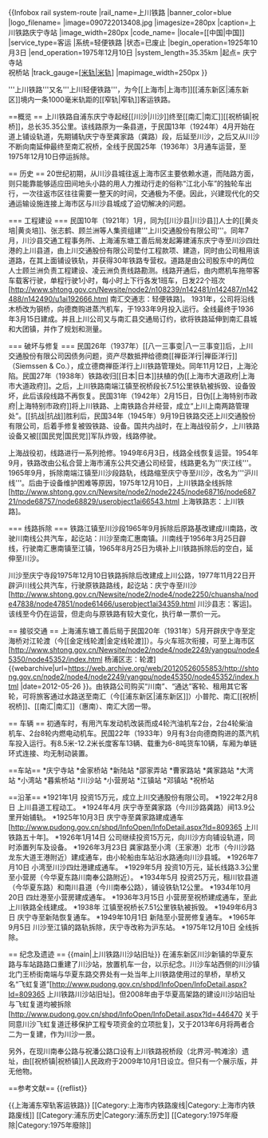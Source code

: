 {{Infobox rail system-route
|rail_name=上川铁路
|banner_color=blue
|logo_filename=
|image=090722013408.jpg
|imagesize=280px
|caption=上川铁路庆宁寺站
|image_width=280px
|code_name=
|locale=[[中国|中国]]
|service_type=客运
|系统=轻便铁路
|状态=已废止
|begin_operation=1925年10月3日
|end_operation=1975年12月10日
|system_length=35.35km
|起点= 庆宁寺站<br />祝桥站
|track_gauge=[[米轨|米轨]](1000mm)
|mapimage_width=250px
}}

'''上川铁路'''又名'''上川轻便铁路'''，为今[[上海市|上海市]][[浦东新区|浦东新区]]境内一条1000毫米轨距的[[窄轨|窄轨]]客运铁路。

==概览 ==
上川铁路自浦东庆宁寺起经[[川沙|川沙]]终至[[南汇|南汇]][[祝桥镇|祝桥]]，总长35.35公里。该线路原为一条县道，于民国13年（1924年）4月开始在道上铺设轨道，先期铺轨庆宁寺至龚家路（龚路）段，后延至川沙，之后又从川沙不断向南延伸最终至南汇祝桥，全线于民国25年（1936年）3月通车运营，至1975年12月10日停运拆除。

== 历史 ==
20世纪初期，从川沙县城往返上海市区主要依赖水道，而陆路方面，则只能靠能够适应田间地头小路的用人力推动行走的俗称“江北小车”的独轮车出行，一次往返市区往往需要一整天的时间，交通极为不便。因此，兴建现代化的交通运输设施连接上海市区与川沙县城成了迫切解决的问题。

=== 工程建设 ===
民国10年（1921年）1月，同为[[川沙县|川沙县]]人士的[[黄炎培|黄炎培]]、张志鹤、顾兰洲等人集资组建'''上川交通股份有限公司'''。同年7月，川沙县交通工程事务所、上海浦东塘工善后局发起筹建浦东庆宁寺至川沙四灶港的上川县道，由上川交通股份有限公司垫付工程款项、建造，同时由公司租用该道路，在其上面铺设铁轨，并获得30年铁路专营权。道路是由公司股东中的两位人士顾兰洲负责工程建设、凌云洲负责线路勘测。线路开通后，由内燃机车拖带客车载客行驶，单程行驶1小时，每小时上下行各发1班车，日发22个班次<ref>[http://www.shtong.gov.cn/Newsite/node2/n108239/n142481/n142487/n142488/n142490/u1ai192666.html 南汇交通志：轻便铁路]</ref>。
1931年，公司将沿线木桥改为钢桥，向德商购进蒸汽机车，于1933年9月投入运行。全线最终于1936年3月15日建成。并且上川公司又与南汇县交通局订约，欲将铁路延伸到南汇县城和大团镇，并作了规划和测量。

=== 破坏与修复 ===
民国26年（1937年）[[八一三事变|八一三事变]]后，上川交通股份有限公司因债务问题，资产尽数抵押给德商[[禅臣洋行|禅臣洋行]]（Siemssen & Co.），成立德商禅臣洋行上川铁路管理处。同年11月12日，上海沦陷。民国27年（1938年）铁路收归[[日本|日本]]扶植的伪[[上海市大道政府|上海市大道政府]]。之后，上川铁路南端江镇至祝桥段长7.51公里铁轨被拆毁、设备毁坏，此后该段线路不再恢复。民国31年（1942年）2月15日，日伪[[上海特别市政府|上海特别市政府]]将上川铁路、上南铁路合并经营，成立“上川上南两路管理处”。[[抗战|抗战]]胜利后，民国34年（1945年）9月19日铁路交还上川交通股份有限公司，后着手修复被毁铁路、设备。国共内战时，在上海战役前夕，上川铁路设备又被[[国民党|国民党]]军队炸毁，线路停驶。

上海战役初，线路进行一系列抢修。1949年6月3日，线路全线恢复运营。1954年9月，铁路改由公私合营上海市浦东公共交通公司经营，线路更名为'''庆江线'''。1965年9月，拆除南端江镇至川沙段路轨，线路缩至庆宁寺至川沙，改名为'''沪川线'''。后由于设备维护困难等原因，1975年12月10日，上川铁路全线拆除<ref>[http://www.shtong.gov.cn/Newsite/node2/node2245/node68716/node68721/node68757/node68829/userobject1ai66543.html 上海铁路志：上川铁路]</ref>。

=== 线路拆除 ===
铁路江镇至川沙段1965年9月拆除后原路基改建成川南路，改驶川南线公共汽车，起讫站：川沙至南汇惠南镇。川南线于1956年3月25日辟线，行驶南汇惠南镇至江镇，1965年8月25日为填补上川铁路拆除后的空白，延伸至川沙。

川沙至庆宁寺段1975年12月10日铁路拆除后改建成上川公路，1977年11月22日开辟沪川线公共汽车，行驶原铁路路线，起讫站：庆宁寺至川沙<ref>[http://www.shtong.gov.cn/Newsite/node2/node4/node2250/chuansha/node47838/node47851/node61466/userobject1ai34359.html 川沙县志：客运]</ref>。该线至今仍在运营，但走向与原铁路有较大变化，执行单一票价一元。

== 接驳交通 ==
上海浦东塘工善后局于民国20年（1931年）5月开辟庆宁寺至定海桥对江轮渡（今[[金定线轮渡|金定线轮渡]]）。与火车班次衔接，可至上海市区<ref>[http://www.shtong.gov.cn/Newsite/node2/node4/node2249/yangpu/node45350/node45352/index.html 杨浦区志：轮渡] {{webarchive|url=https://web.archive.org/web/20120526055853/http://shtong.gov.cn/node2/node4/node2249/yangpu/node45350/node45352/index.html |date=2012-05-26 }}</ref>。由铁路公司购买“川南”、“通达”客轮、租用其它客轮，可将旅客通过水路送至南汇（今[[浦东新区|浦东新区]]）小普陀、南汇[[祝桥|祝桥]]、[[南汇|南汇]]（惠南）、南汇大团一带。

== 车辆 ==
初通车时，有用汽车发动机改装而成4轮汽油机车2台，2台4轮柴油机车、2台8轮内燃电动机车。民国22年（1933年）9月有3台向德商购进的蒸汽机车投入运行。有8.5米-12.2米长度客车13辆、载重为6-8吨货车10辆，车厢为单链环式连接、均无制动装置。

==车站==
*庆宁寺站
*金家桥站
*新陆站
*邵家弄站
*曹家路站
*龚家路站
*大湾站
*小湾站
*暮紫桥站
*川沙站
*小营房站
*江镇站
*邓镇站
*祝桥站

==沿革==
*1921年1月 投资15万元，成立上川交通股份有限公司。
*1922年2月8日 上川县道工程动工。
*1924年4月 庆宁寺至龚家路（今川沙路龚路）间13.9公里开始铺轨。
*1925年10月3日 庆宁寺至龚家路建成通车<ref>[http://www.pudong.gov.cn/shpd/InfoOpen/InfoDetail.aspx?Id=809365 上川铁路五十年]</ref>。
*1926年1月14日 公司继续投资15万元，向川沙方向铺设轨道，同时添置列车及设备。
*1926年3月23日 龚家路至小湾（王家港）北市（今川沙路龙东大道王港附近）建成通车，由小轮船由车站沿水路通向川沙县城。
*1926年7月10日 小湾至川沙四灶港建成通车。
*1929年5月 投资10万元，延长线路3.3公里至小营房（今华夏东路川南奉公路附近）。
*1934年5月 投资25万元，租川钦县道（今华夏东路）和南川县道（今川南奉公路），铺设铁轨12公里。
*1934年10月20日 四灶港至小营房建成通车。
*1936年3月15日 小营房至祝桥建成通车，至此上川铁路全线建成。
*1938年 江镇至祝桥长7.51公里铁轨被拆毁。
*1949年6月3日 庆宁寺至新陆恢复通车。
*1949年10月1日 新陆至小营房修复通车。
*1965年9月5日 川沙至江镇的路轨拆除，庆宁寺改称为沪东站。
*1975年12月10日 全线拆除。

== 纪念及遗迹 ==
{{main|上川铁路川沙站旧址}}
在浦东新区川沙新镇的华夏东路与车站路路口重建了川沙站，放置机车一台，以示纪念。川沙车站西侧的川沙镇北门王桥街南端与华夏东路交界处有一处当年上川铁路使用过的旱桥，旱桥又名“飞虹复道”<ref>[http://www.pudong.gov.cn/shpd/InfoOpen/InfoDetail.aspx?Id=809365 上川铁路川沙站旧址]</ref>。但2008年由于华夏高架路的建设川沙站旧址与飞虹复道均被拆除<ref>[http://www.pudong.gov.cn/shpd/InfoOpen/InfoDetail.aspx?Id=446470 关于同意川沙飞虹复道迁移保护工程专项资金的立项批复]</ref>，又于2013年6月将两者合二为一复建，作为川沙一景。

另外，在现川南奉公路与祝潘公路口设有上川铁路祝桥段（北界河-鸭滩涂）遗址，由[[祝桥镇|祝桥镇]]人民政府于2009年10月1日设立。但只有一个展示版，并无他物。

==参考文献==
{{reflist}}

{{上海浦东窄轨客运铁路}}
[[Category:上海市内铁路废线|Category:上海市内铁路废线]]
[[Category:浦东历史|Category:浦东历史]]
[[Category:1975年廢除|Category:1975年廢除]]